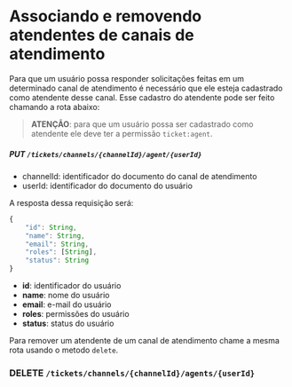 # Associando e removendo atendentes de canais de atendimento

Para que um usuário possa responder solicitações feitas em um determinado canal de atendimento é necessário que ele esteja cadastrado como atendente desse canal. Esse cadastro do atendente pode ser feito chamando a rota abaixo:

> **ATENÇÃO**: para que um usuário possa ser cadastrado como atendente ele deve ter a permissão ```ticket:agent```.

##### PUT ```/tickets/channels/{channelId}/agent/{userId}```
+ channelId: identificador do documento do canal de atendimento
+ userId: identificador do documento do usuário

A resposta dessa requisição será:

```js
{
    "id": String,
    "name": String,
    "email": String,
    "roles": [String],
    "status": String
}
```

+ **id**: identificador do usuário
+ **name**: nome do usuário
+ **email**: e-mail do usuário
+ **roles**: permissões do usuário
+ **status**: status do usuário

Para remover um atendente de um canal de atendimento chame a mesma rota usando o metodo ```delete```.

### **DELETE** ```/tickets/channels/{channelId}/agents/{userId}```
